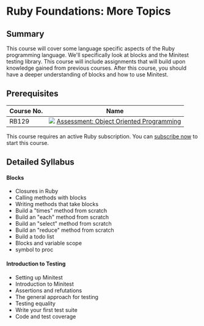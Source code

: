 # Ruby Foundations: More Topics

## Summary

This course will cover some language specific aspects of the Ruby programming language. We'll specifically look at blocks and the Minitest testing library. This course will include assignments that will build upon knowledge gained from previous courses. After this course, you should have a deeper understanding of blocks and how to use Minitest.

## Prerequisites

|Course No.|Name|
|---|---|
|RB129|![](https://d24f1whwu8r3u4.cloudfront.net/assets/icons/assessment-d6a7b82d2af171d839b9b0ef8a4a24d1579dc8a5bf93b8b677e9a99c73dec9e2.svg) [Assessment: Object Oriented Programming](https://launchschool.com/courses/1ae21769)|

This course requires an active Ruby subscription. You can [subscribe now](https://launchschool.com/subscription/ruby) to start this course.

## Detailed Syllabus

#### Blocks

- Closures in Ruby
- Calling methods with blocks
- Writing methods that take blocks
- Build a "times" method from scratch
- Build an "each" method from scratch
- Build an "select" method from scratch
- Build an "reduce" method from scratch
- Build a todo list
- Blocks and variable scope
- symbol to proc

#### Introduction to Testing

- Setting up Minitest
- Introduction to Minitest
- Assertions and refutations
- The general approach for testing
- Testing equality
- Write your first test suite
- Code and test coverage